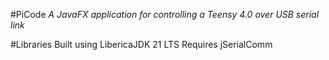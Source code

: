 #PiCode
_A JavaFX application for controlling a Teensy 4.0 over USB serial link_

#Libraries
Built using LibericaJDK 21 LTS
Requires jSerialComm